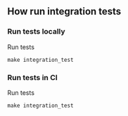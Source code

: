 ## How run integration tests

### Run tests locally

Run tests

```shell
make integration_test
```

### Run tests in CI

Run tests

```shell
make integration_test
```
